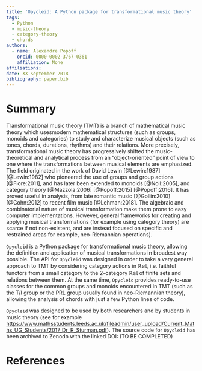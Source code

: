 ```yaml
---
title: 'Opycleid: A Python package for transformational music theory'
tags:
  - Python
  - music-theory
  - category-theory
  - chords
authors:
  - name: Alexandre Popoff
    orcid: 0000-0002-3767-0361
    affiliation: None
affiliations:
date: XX September 2018
bibliography: paper.bib
---
```


# Summary

Transformational music theory (TMT) is a branch of mathematical music theory
which usesmodern mathematical structures (such as groups, monoids and
categories) to study and characterize musical objects (such as tones, chords,
durations, rhythms) and their relations. More precisely, transformational music
theory has progressively shifted the music-theoretical and analytical process
from an “object-oriented” point of view to one where the transformations between
musical elements are emphasized. The field originated in the work of David Lewin
[@Lewin:1987] [@Lewin:1982] who pioneered the use of groups and group actions
[@Fiore:2011], and has later been extended to monoids [@Noll:2005], and category
theory [@Mazzola:2006] [@Popoff:2015] [@Popoff:2016]. It has proved useful in
analysis, from late romantic music [@Gollin:2010] [@Cohn:2012] to recent film
music [@Lehman:2018]. The algebraic and combinatorial nature of musical
transformation make them prone to easy computer implementations. However,
general frameworks for creating and applying musical transformations
(for example using category theory) are scarce if not non-existent, and are
instead focused on specific and restrained areas for example, neo-Riemannian
operations).


``Opycleid`` is a Python package for transformational music theory, allowing the
definition and application of musical transformations in broadest way possible.
The API for ``Opycleid`` was designed in order to take a very general approach
to TMT by considering category actions in $\mathbb{Rel}$, i.e. faithful functors
from a small category to the 2-category $\mathbb{Rel}$ of finite sets and
relations between them. At the same time, ``Opycleid`` provides ready-to-use
classes for the common groups and monoids encountered in TMT
(such as the T/I group or the PRL group usually found in neo-Riemannian theory),
allowing the analysis of chords with just a few Python lines of code.


``Opycleid`` was designed to be used by both researchers and by students in
music theory (see for example
<https://www.mathsstudents.leeds.ac.uk/fileadmin/user_upload/Current_Maths_UG_Students/2017_Dr_R_Sturman.pdf>).
The source code for ``Opycleid`` has been archived to Zenodo with the linked DOI:
(TO BE COMPLETED)

# References
